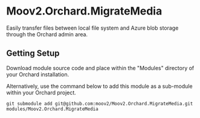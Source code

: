 # Moov2.Orchard.MigrateMedia

Easily transfer files between local file system and Azure blob storage through the Orchard admin area.

## Getting Setup

Download module source code and place within the "Modules" directory of your Orchard installation.

Alternatively, use the command below to add this module as a sub-module within your Orchard project.

    git submodule add git@github.com:moov2/Moov2.Orchard.MigrateMedia.git modules/Moov2.Orchard.MigrateMedia